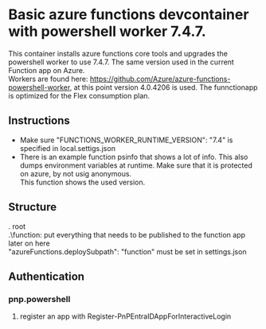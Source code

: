 # Basic azure functions devcontainer with powershell worker 7.4.7.
This container installs azure functions core tools and upgrades the powershell worker to use 7.4.7. The same version used in the current Function app on Azure.  
Workers are found here: https://github.com/Azure/azure-functions-powershell-worker, at this point version 4.0.4206 is used.
The funnctionapp is optimized for the Flex consumption plan.

## Instructions
- Make sure "FUNCTIONS_WORKER_RUNTIME_VERSION": "7.4" is specified in local.settigs.json
- There is an example function psinfo that shows a lot of info. This also dumps environment variables at runtime. Make sure that it is protected on azure, by not usig anonymous.  
This function shows the used version.


## Structure

. root  
.\function: put everything that needs to be published to the function app later on here  
"azureFunctions.deploySubpath": "function" must be set in settings.json

## Authentication
### pnp.powershell
1. register an app with Register-PnPEntraIDAppForInteractiveLogin